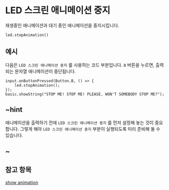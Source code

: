 # LED 스크린 애니메이션 중지

재생중인 애니메이션과 대기 중인 애니메이션을 중지시킵니다.

```sig
led.stopAnimation()
```

## 예시

다음은 `LED 스크린 애니메이션 중지` 를 사용하는 코드 부분입니다. `B` 버튼을 누르면, 출력되는 문자열 애니메이션이 중단됩니다.

```blocks
input.onButtonPressed(Button.B, () => {
    led.stopAnimation();
});
basic.showString("STOP ME! STOP ME! PLEASE, WON'T SOMEBODY STOP ME?");
```

## ~hint

애니메이션을 출력하기 전에 `LED 스크린 애니메이션 중지` 를 먼저 설정해 놓는 것이 중요합니다. 그렇게 해야 `LED 스크린 애니메이션 중지` 부분이 실행되도록 미리 준비해 둘 수 있습니다.

## ~

## 참고 항목

[show animation](/reference/basic/show-animation)